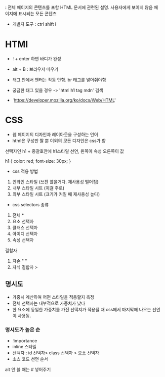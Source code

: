 <html> : 전체 페이지의 콘텐츠를 포함

<head>
HTML 문서에 관련된 설명. 사용자에게 보이지 않음
</head>

<body>
페이지에 표시되는 모든 콘텐츠
</body>


</html>

- 개발자 도구 : ctrl shift i

# HTMl
- ! + enter 하면 바디가 완성

- alt + B : 브라우저 띠우기

- 태그 안에서 엔터는 작동 안함. br 태그를 넣어줘야함

- 궁금한 태그 있을 경우
-> 'html h1 tag mdn' 검색
- 'https://developer.mozilla.org/ko/docs/Web/HTML'

# CSS
- 웹 페이지의 디자인과 레이아웃을 구성하는 언어
- html은 구성만 짤 뿐 이외의 모든 디자인은 css가 함

선택자인 h1 + 중괄호안에 h1스타일 선언, 왼쪽이 속성 오른쪽이 값

h1 {
    color: red;
    font-size: 30px;
}

- css 적용 방법
1. 인라인 스타일 (쓰진 않을거다. 재사용성 떨어짐)
2. 내부 스타일 시트 (이걸 주로)
3. 외부 스타일 시트 (크기가 커질 때 재사용성 높다)

- css selectors 종류
1. 전체 *
2. 요소 선택자
3. 클래스 선택자
4. 아이디 선택자
5. 속성 선택자

결합자
1. 자손 " "
2. 자식 결합자 >

## 명시도
- 가중치 계산하여 어떤 스타일을 적용할지 측정
- 전체 선택자는 내부적으로 가중치가 낮다
- 한 요소에 동일한 가중치를 가진 선택지가 적용될 때 css에서 마지막에 나오는 선언이 사용됨.
### 명시도가 높은 순
- !importance
- inline 스타일
- 선택자 : id 선택자> class 선택자 > 요소 선택자
- 소스 코드 선언 순서

alt 안 쓸 때는 # 넣어주기


